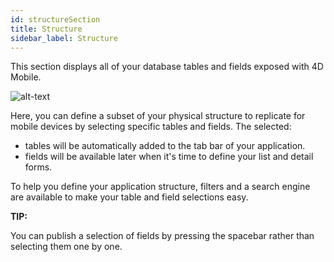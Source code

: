 ```yaml
---
id: structureSection
title: Structure
sidebar_label: Structure
---
```

This section displays all of your database tables and fields exposed with 4D Mobile.

![alt-text](assets/4DforiOSOverview/Structure-section-4D-for-iOS.png)

Here, you can define a subset of your physical structure to replicate for mobile devices by selecting specific tables and fields. The selected:

* tables will be automatically added to the tab bar of your application.
* fields will be available later when it's time to define your list and detail forms.

To help you define your application structure, filters and a search engine are available to make your table and field selections easy.

<div class = "tips">
<b>TIP:</b>

You can publish a selection of fields by pressing the spacebar rather than selecting them one by one.
</div>
